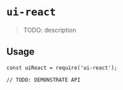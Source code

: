 # `ui-react`

> TODO: description

## Usage

```
const uiReact = require('ui-react');

// TODO: DEMONSTRATE API
```
